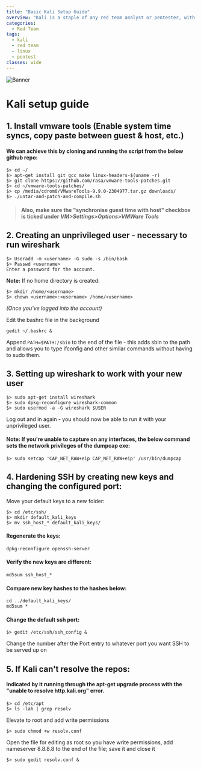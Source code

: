 ```yaml
---
title: "Basic Kali Setup Guide"
overview: "Kali is a staple of any red team analyst or pentester, with a huge range of tools that will see you through nearly any engagement. Here are a few of the basic setup steps I use when building a new image."
categories:
  - Red Team
tags:
  - kali 
  - red team
  - linux
  - pentest
classes: wide
---
```


![Banner](https://opalsec.github.io/assets/images/KaliSetupNotes/KaliBanner.png)

# Kali setup guide


## 1. Install vmware tools (Enable system time syncs, copy paste between guest & host, etc.)

#### We can achieve this by cloning and running the script from the below github repo:

```
$> cd ~/
$> apt-get install git gcc make linux-headers-$(uname -r)
$> git clone https://github.com/rasa/vmware-tools-patches.git
$> cd ~/vmware-tools-patches/
$> cp /media/cdrom0/VMwareTools-9.9.0-2304977.tar.gz downloads/
$> ./untar-and-patch-and-compile.sh
```

> #### **Also, make sure the "synchronise guest time with host" checkbox is ticked under** _VM>Settings>Options>VMWare Tools_

## 2. Creating an unprivileged user - necessary to run wireshark

```
$> Useradd -m <username> -G sudo -s /bin/bash
$> Passwd <username>     
Enter a password for the account.
```

**Note:** If no home directory is created:
```
$> mkdir /home/<username>
$> chown <username>:<username> /home/<username>
```

_(Once you've logged into the account)_

Edit the bashrc file in the background

`gedit ~/.bashrc &`

Append `PATH=$PATH:/sbin` to the end of the file - this adds sbin to the path and allows you to type ifconfig and other similar commands without having to sudo them.

## 3. Setting up wireshark to work with your new user

```
$> sudo apt-get install wireshark
$> sudo dpkg-reconfigure wireshark-common
$> sudo usermod -a -G wireshark $USER
```

Log out and in again - you should now be able to run it with your unprivileged user.

#### **Note:** If you're unable to capture on any interfaces, the below command sets the network privileges of the dumpcap exe:
`$> sudo setcap 'CAP_NET_RAW+eip CAP_NET_RAW+eip' /usr/bin/dumpcap`

## 4. Hardening SSH by creating new keys and changing the configured port:

Move your default keys to a new folder:

```
$> cd /etc/ssh/
$> mkdir default_kali_keys
$> mv ssh_host_* default_kali_keys/
```

#### Regenerate the keys:

`dpkg-reconfigure openssh-server`

#### Verify the new keys are different:

`md5sum ssh_host_*` 

#### Compare new key hashes to the hashes below:

```
cd ../default_kali_keys/
md5sum *
```

#### Change the default ssh port:

`$> gedit /etc/ssh/ssh_config &`

Change the number after the Port entry to whatever port you want SSH to be served up on

## 5. If Kali can't resolve the repos:

#### Indicated by it running through the apt-get upgrade process with the "unable to resolve http.kali.org" error.

```
$> cd /etc/apt
$> ls -lah | grep resolv
```
Elevate to root and add write permissions

`$> sudo chmod +w resolv.conf`

Open the file for editing as root so you have write permissions, add nameserver 8.8.8.8 to the end of the file; save it and close it

`$> sudo gedit resolv.conf &`
